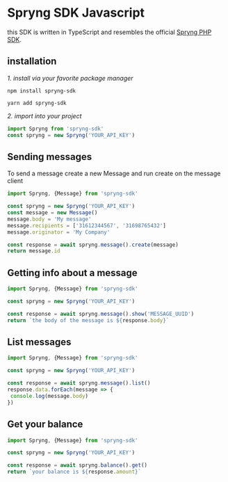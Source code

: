 # Spryng SDK Javascript

this SDK is written in TypeScript and resembles the official [Spryng PHP SDK](https://github.com/Spryng/rest-api-php).

## installation

*1. install via your favorite package manager*

`npm install spryng-sdk`

`yarn add spryng-sdk`

*2. import into your project*

```typescript
import Spryng from 'spryng-sdk'
const spryng = new Spryng('YOUR_API_KEY')
```

## Sending messages

To send a message create a new Message and run create on the message client

```typescript
import Spryng, {Message} from 'spryng-sdk'

const spryng = new Spryng('YOUR_API_KEY')
const message = new Message()
message.body = 'My message'
message.recipients = ['31612344567', '31698765432']
message.originator = 'My Company'

const response = await spryng.message().create(message)
return message.id
```

## Getting info about a message

```typescript
import Spryng, {Message} from 'spryng-sdk'

const spryng = new Spryng('YOUR_API_KEY')

const response = await spryng.message().show('MESSAGE_UUID')
return `the body of the message is ${response.body}`
```

## List messages

```typescript
import Spryng, {Message} from 'spryng-sdk'

const spryng = new Spryng('YOUR_API_KEY')

const response = await spryng.message().list()
response.data.forEach(message => {
 console.log(message.body)
})
```

## Get your balance

```typescript
import Spryng, {Message} from 'spryng-sdk'

const spryng = new Spryng('YOUR_API_KEY')

const response = await spryng.balance().get()
return `your balance is ${response.amount}`
```
